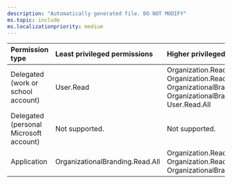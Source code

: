 ```yaml
---
description: "Automatically generated file. DO NOT MODIFY"
ms.topic: include
ms.localizationpriority: medium
---
```


|Permission type|Least privileged permissions|Higher privileged permissions|
|:---|:---|:---|
|Delegated (work or school account)|User.Read|Organization.Read.All, Organization.ReadWrite.All, OrganizationalBranding.Read.All, OrganizationalBranding.ReadWrite.All, User.Read.All|
|Delegated (personal Microsoft account)|Not supported.|Not supported.|
|Application|OrganizationalBranding.Read.All|Organization.Read.All, Organization.ReadWrite.All, OrganizationalBranding.ReadWrite.All|

